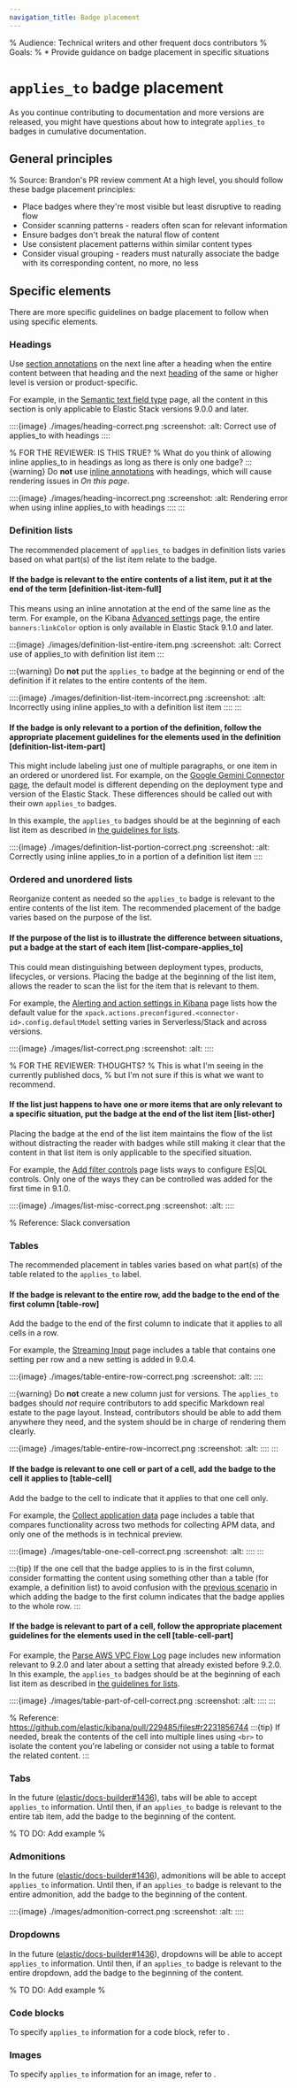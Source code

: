 ```yaml
---
navigation_title: Badge placement
---
```


% Audience: Technical writers and other frequent docs contributors
% Goals:
%   * Provide guidance on badge placement in specific situations

# `applies_to` badge placement

As you continue contributing to documentation and more versions are released,
you might have questions about how to integrate `applies_to` badges in
cumulative documentation.

## General principles

% Source: Brandon's PR review comment
At a high level, you should follow these badge placement principles:

* Place badges where they're most visible but least disruptive to reading flow
* Consider scanning patterns - readers often scan for relevant information
* Ensure badges don't break the natural flow of content
* Use consistent placement patterns within similar content types
* Consider visual grouping - readers must naturally associate the badge with its corresponding content, no more, no less

## Specific elements

There are more specific guidelines on badge placement to follow when using specific elements.

### Headings

Use [section annotations](/syntax/applies.md#section-annotations) on the next line after a heading when the entire content between that heading and the next [heading](/syntax/headings.md) of the same or higher level is version or product-specific.

For example, in the [Semantic text field type](https://www.elastic.co/docs/reference/elasticsearch/mapping-reference/semantic-text#custom-by-pipelines) page, all the content in this section is only applicable to Elastic Stack versions 9.0.0 and later.

::::{image} ./images/heading-correct.png
:screenshot:
:alt: Correct use of applies_to with headings
::::

% FOR THE REVIEWER: IS THIS TRUE?
% What do you think of allowing inline applies_to in headings as long as there is only one badge?
:::{warning}
Do **not** use [inline annotations](/syntax/applies.md#inline-annotations) with headings, which will cause rendering issues in _On this page_.

::::{image} ./images/heading-incorrect.png
:screenshot:
:alt: Rendering error when using inline applies_to with headings
::::
:::

### Definition lists

The recommended placement of `applies_to` badges in definition lists varies based on what part(s) of the list item relate to the badge.

#### If the badge is relevant to the entire contents of a list item, put it at the end of the term [definition-list-item-full]

This means using an inline annotation at the end of the same line as the term. For example, on the Kibana [Advanced settings](https://www.elastic.co/docs/reference/kibana/advanced-settings#kibana-banners-settings) page, the entire `banners:linkColor` option is only available in Elastic Stack 9.1.0 and later.

:::{image} ./images/definition-list-entire-item.png
:screenshot:
:alt: Correct use of applies_to with definition list item
:::

:::{warning}
Do **not** put the `applies_to` badge at the beginning or end of the definition if it relates to the entire contents of the item.

::::{image} ./images/definition-list-item-incorrect.png
:screenshot:
:alt: Incorrectly using inline applies_to with a definition list item
::::
:::

#### If the badge is only relevant to a portion of the definition, follow the appropriate placement guidelines for the elements used in the definition [definition-list-item-part]

This might include labeling just one of multiple paragraphs, or one item in an ordered or unordered list. For example, on the [Google Gemini Connector page](https://www.elastic.co/docs/reference/kibana/connectors-kibana/gemini-action-type#gemini-connector-configuration), the default model is different depending on the deployment type and version of the Elastic Stack. These differences should be called out with their own `applies_to` badges.

In this example, the `applies_to` badges should be at the beginning of each list item as described in [the guidelines for lists](#list-compare-applies_to).

::::{image} ./images/definition-list-portion-correct.png
:screenshot:
:alt: Correctly using inline applies_to in a portion of a definition list item
::::

### Ordered and unordered lists

Reorganize content as needed so the `applies_to` badge is relevant to the entire contents of the list item.
The recommended placement of the badge varies based on the purpose of the list.

#### If the purpose of the list is to illustrate the difference between situations, put a badge at the start of each item [list-compare-applies_to]

This could mean distinguishing between deployment types, products, lifecycles, or versions.
Placing the badge at the beginning of the list item, allows the reader to scan the list for the item that is relevant to them.

For example, the [Alerting and action settings in Kibana](https://www.elastic.co/docs/reference/kibana/configuration-reference/alerting-settings) page lists how the default value for the `xpack.actions.preconfigured.<connector-id>.config.defaultModel` setting varies in Serverless/Stack and across versions.

::::{image} ./images/list-correct.png
:screenshot:
:alt:
::::

% FOR THE REVIEWER: THOUGHTS?
% This is what I'm seeing in the currently published docs,
% but I'm not sure if this is what we want to recommend.
#### If the list just happens to have one or more items that are only relevant to a specific situation, put the badge at the end of the list item [list-other]

Placing the badge at the end of the list item maintains the flow of the list without distracting the reader with badges while still making it clear that the content in that list item is only applicable to the specified situation.

For example, the [Add filter controls](https://www.elastic.co/docs/explore-analyze/dashboards/add-controls) page lists ways to configure ES|QL controls. Only one of the ways they can be controlled was added for the first time in 9.1.0.

::::{image} ./images/list-misc-correct.png
:screenshot:
:alt:
::::


% Reference: Slack conversation
### Tables

The recommended placement in tables varies based on what part(s) of the table related to the `applies_to` label.

#### If the badge is relevant to the entire row, add the badge to the end of the first column [table-row]

Add the badge to the end of the first column to indicate that it applies to all cells in a row.

For example, the [Streaming Input](https://www.elastic.co/docs/reference/beats/filebeat/filebeat-input-streaming#_metrics_14) page includes a table that contains one setting per row and a new setting is added in 9.0.4.

::::{image} ./images/table-entire-row-correct.png
:screenshot:
:alt:
::::

:::{warning}
Do **not** create a new column just for versions.
The `applies_to` badges should _not_ require contributors to add specific Markdown real estate to the page layout.
Instead, contributors should be able to add them anywhere they need, and the system should be in charge of rendering them clearly.

::::{image} ./images/table-entire-row-incorrect.png
:screenshot:
:alt:
::::
:::

#### If the badge is relevant to one cell or part of a cell, add the badge to the cell it applies to [table-cell]

Add the badge to the cell to indicate that it applies to that one cell only.

For example, the [Collect application data](https://www.elastic.co/docs/solutions/observability/apm/collect-application-data#_capabilities) page includes a table that compares functionality across two methods for collecting APM data, and only one of the methods is in technical preview.

::::{image} ./images/table-one-cell-correct.png
:screenshot:
:alt:
::::
:::

:::{tip}
If the one cell that the badge applies to is in the first column, consider formatting the content
using something other than a table (for example, a definition list) to avoid confusion with the
[previous scenario](#table-row) in which adding the badge to the first column indicates that the
badge applies to the whole row.
:::

#### If the badge is relevant to part of a cell, follow the appropriate placement guidelines for the elements used in the cell [table-cell-part]

For example, the [Parse AWS VPC Flow Log](https://www.elastic.co/docs/reference/beats/filebeat/processor-parse-aws-vpc-flow-log) page includes new information relevant to 9.2.0 and later about a setting that already existed before 9.2.0. In this example, the `applies_to` badges should be at the beginning of each list item as described in [the guidelines for lists](#list-compare-applies_to).

::::{image} ./images/table-part-of-cell-correct.png
:screenshot:
:alt:
::::
:::

% Reference: https://github.com/elastic/kibana/pull/229485/files#r2231856744
:::{tip}
If needed, break the contents of the cell into multiple lines using `<br>` to isolate the content you're labeling or consider not using a table to format the related content.
:::

### Tabs

In the future ([elastic/docs-builder#1436](https://github.com/elastic/docs-builder/issues/1436)), tabs will be able to accept `applies_to` information. Until then, if an `applies_to` badge is relevant to the entire tab item, add the badge to the beginning of the content.

% TO DO: Add example
% <image>

### Admonitions

In the future ([elastic/docs-builder#1436](https://github.com/elastic/docs-builder/issues/1436)), admonitions will be able to accept `applies_to` information. Until then, if an `applies_to` badge is relevant to the entire admonition, add the badge to the beginning of the content.

::::{image} ./images/admonition-correct.png
:screenshot:
:alt:
::::

### Dropdowns

In the future ([elastic/docs-builder#1436](https://github.com/elastic/docs-builder/issues/1436)), dropdowns will be able to accept `applies_to` information. Until then, if an `applies_to` badge is relevant to the entire dropdown, add the badge to the beginning of the content.

% TO DO: Add example
% <image>

### Code blocks

To specify `applies_to` information for a code block, refer to [](/contribute/cumulative-docs/example-scenarios.md#code-block).

### Images

To specify `applies_to` information for an image, refer to [](/contribute/cumulative-docs/example-scenarios.md#screenshot).
